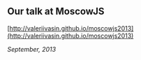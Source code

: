 Our talk at MoscowJS
--------------------

[http://valeriivasin.github.io/moscowjs2013](http://valeriivasin.github.io/moscowjs2013)

*September, 2013*

